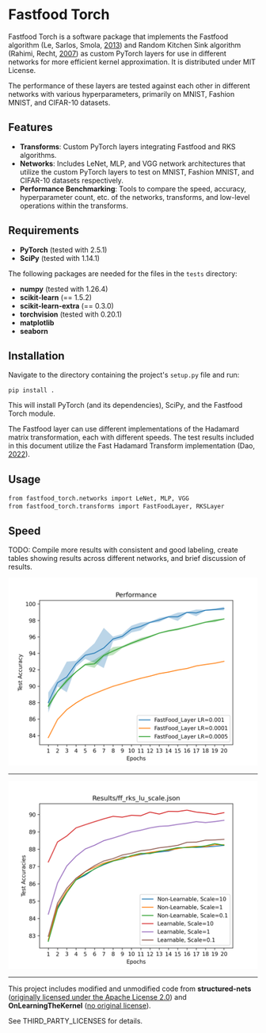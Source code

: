 <h1>
  Fastfood Torch
</h1>

Fastfood Torch is a software package that implements the Fastfood algorithm (Le, Sarlos, Smola, [2013](https://arxiv.org/abs/1408.3060)) and Random Kitchen Sink algorithm (Rahimi, Recht, [2007](https://dl.acm.org/doi/10.5555/2981562.2981710)) as custom PyTorch layers for use in different networks for more efficient kernel approximation. It is distributed under MIT License.

The performance of these layers are tested against each other in different networks with various hyperparameters, primarily on MNIST, Fashion MNIST, and CIFAR-10 datasets.

<h2>Features</h2>

- **Transforms**: Custom PyTorch layers integrating Fastfood and RKS algorithms.
- **Networks**: Includes LeNet, MLP, and VGG network architectures that utilize the custom PyTorch layers to test on MNIST, Fashion MNIST, and CIFAR-10 datasets respectively.
- **Performance Benchmarking**: Tools to compare the speed, accuracy, hyperparameter count, etc. of the networks, transforms, and low-level operations within the transforms.

<h2>Requirements</h2>

- **PyTorch** (tested with 2.5.1) 
- **SciPy** (tested with 1.14.1)

The following packages are needed for the files in the `tests` directory:
- **numpy** (tested with 1.26.4) 
- **scikit-learn** (== 1.5.2)
- **scikit-learn-extra** (== 0.3.0)
- **torchvision** (tested with 0.20.1)
- **matplotlib**
- **seaborn**

<h2>Installation</h2>

Navigate to the directory containing the project's `setup.py` file and run:
```
pip install .
```
This will install PyTorch (and its dependencies), SciPy, and the Fastfood Torch module. 

The Fastfood layer can use different implementations of the Hadamard matrix transformation, each with different speeds. The test results included in this document utilize the Fast Hadamard Transform implementation (Dao, [2022](https://github.com/Dao-AILab/fast-hadamard-transform)).

<h2>Usage</h2>

```
from fastfood_torch.networks import LeNet, MLP, VGG
from fastfood_torch.transforms import FastFoodLayer, RKSLayer
```

<h2>Speed</h2>

TODO: Compile more results with consistent and good labeling, create tables showing results across different networks, and brief discussion of results.

![](./tests/plots/ff_rks_l_lr.png)

---

![](./tests/plots/ff_rks_lu_scale.png)

---

This project includes modified and unmodified code from **structured-nets** ([originally licensed under the Apache License 2.0](https://github.com/HazyResearch/structured-nets)) and **OnLearningTheKernel** ([no original license](https://github.com/cs1160701/OnLearningTheKernel)).

See THIRD_PARTY_LICENSES for details.